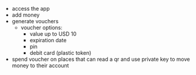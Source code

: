 
- access the app
- add money 
- generate vouchers
   - voucher options:
     - value up to USD 10
     - expiration date
     - pin
     - debit card (plastic token)
- spend voucher on places that can read a qr and use private key to move money to their account
